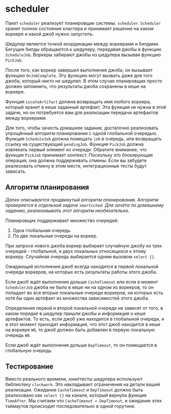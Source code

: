 # scheduler

Пакет `scheduler` реализует планировщик системы. `scheduler.Scheduler` хранит полное состояние кластера
и принимает решение на каком воркере и какой джоб нужно запустить.

Шедулер является точкой координации между воркерами и билдами. Бегущие билды обращаются к шедулеру,
передавая джобы в функцию `ScheduleJob`. Воркеры забирают джобы из шедулера вызывая функцию `PickJob`.

После того, как воркер завершил выполнение джоба, он вызывает функцию `OnJobComplete`. Эту функцию
могут вызвать даже для того джоба, который никто не шедулил. В этом случае планировщик просто должен
запомнить, что результаты джоба сохранены в кеше на воркере.

Фукнция `LocateArtifact` должна возвращать имя любого воркера, который хранит в кеше заданный артефакт.
Эта функция не нужна в этой задаче, но он потребуется вам для реализации передачи артефактов между
воркерами.

Для того, чтобы зачесть домашнее задание, достаточно реализовать упрощённый алгоритм планирования с
одной глобальной очередью. Функция `ScheduleJob` должна помещать `job` в очередь, или возвращать ссылку на существующий
`pendingJob`. Функция `PickJob` должна извлекать первый элемент из очереди. Обратите внимание, что функция `PickJob`
принимает контекст. Поскольку это блокирующая операция, она должна поддерживать отмены. Если вы забудете
реализовать отмену в этом месте, интеграционные тесты будут зависать.

## Алгоритм планирования

*Далее описывается продвинутый алгоритм планирования. Алгоритм проверяется в отдельной задаче `smartsched`.
Для зачёта по домашнему заданию, реализовывать этот алгоритм необязательно.*

Планировщик поддерживает множество очередей:

  1. Одна глобальная очередь.
  2. По две локальные очереди на воркер.

При запросе нового джоба воркер выбирает случайную джобу из трех очередей - глобальной, и двух локальных относящихся
к этому воркеру. Случайная очередь выбирается одним вызовом `select {}`.

Ожидающий исполнения джоб всегда находится в первой локальной очереди воркеров, на которых есть
результаты работы этого джоба.

Если джоб ждёт выполнения дольше `CacheTimeout` или если в момент `SchedulerJob` джоба не было в кеше ни на одном
из воркеров, то он попадает во все вторые локальные очереди воркеров, на которых есть хотя бы один артефакт
из множества зависимостей этого джоба.

Определения первой и второй локальной очереди не зависят от того, в каком порядке в шедулер пришли джобы
и информация о кеше артефактов. То есть, если джоб уже находится в глобальной очереди, и в этот момент приходит
информация, что этот джоб находится в кеше на воркере `W0`, то джоб должен быть добавлен
в первую локальную очередь `W0`.

Если джоб ждёт выполнения дольше `DepTimeout`, то он помещается в глобальную очередь.

## Тестирование

Вместо реального времени, юниттесты шедулера используют библиотеку `clockwork`. Это накладывает ограничения
на детали вашей реализации. Ожидание `CacheTimeout` и `DepTimeout` должно быть реализовано как `select {}` на
канале, который вернула функция `TimeAfter`. Мы считаем что `CacheTimeout < DepTimeout`, и ожидание этих
таймаутов происходит последовательно в одной горутине.
